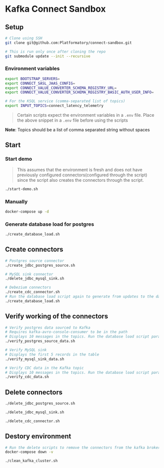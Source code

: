 # Kafka Connect Sandbox

## Setup

```sh
# Clone using SSH
git clone git@github.com:Platformatory/connect-sandbox.git
```

```sh
# This is run only once after cloning the repo
git submodule update --init --recursive
```

### Environment variables

```bash
export BOOTSTRAP_SERVERS=
export CONNECT_SASL_JAAS_CONFIG=
export CONNECT_VALUE_CONVERTER_SCHEMA_REGISTRY_URL=
export CONNECT_VALUE_CONVERTER_SCHEMA_REGISTRY_BASIC_AUTH_USER_INFO=

# For the KSQL service (comma-separated list of topics)
export INPUT_TOPICS=connect_latency_telemetry
```

> Certain scripts expect the environment variables in a `.env` file. Place the above snippet in a `.env` file before using the scripts

**Note**: Topics should be a list of comma separated string without spaces

## Start

### Start demo

> This assumes that the environment is fresh and does not have previously configured connectors(configured through the script) since the script also creates the connectors through the script.

```bash
./start-demo.sh
```


### Manually

```bash
docker-compose up -d
```

### Generate database load for postgres

```sh
./create_database_load.sh
```

## Create connectors

```sh
# Postgres source connector
./create_jdbc_postgres_source.sh

# MySQL sink connector
./delete_jdbc_mysql_sink.sh

# Debezium connectors
./create_cdc_connector.sh
# Run the database load script again to generate from updates to the database tables
./create_database_load.sh
```

## Verify working of the connectors

```sh
# Verify postgres data sourced to Kafka
# Requires kafka-avro-console-consumer to be in the path
# Displays 10 messages in the topics. Run the database load script parallely to generate data
./verify_postgres_source_data.sh

# Verify MySQL sink
# Displays the first 5 records in the table
./verify_mysql_sink_data.sh

# Verify CDC data in the Kafka topic
# Displays 10 messages in the topics. Run the database load script parallely to generate data
./verify_cdc_data.sh
```

## Delete connectors

```sh
./delete_jdbc_postgres_source.sh

./delete_jdbc_mysql_sink.sh

./delete_cdc_connector.sh
```

## Destory environment

```sh
# Run the delete scripts to remove the connectors from the kafka brokers
docker-compose down -v

./clean_kafka_cluster.sh
```

